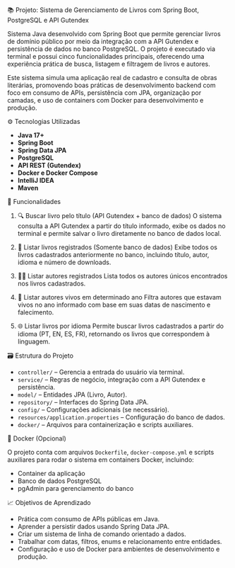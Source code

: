📚 Projeto:  Sistema de Gerenciamento de Livros com Spring Boot, PostgreSQL e API Gutendex

Sistema Java desenvolvido com Spring Boot que permite gerenciar livros de domínio público por meio da integração com a API Gutendex e persistência de dados no banco PostgreSQL. O projeto é executado via terminal e possui cinco funcionalidades principais, oferecendo uma experiência prática de busca, listagem e filtragem de livros e autores.

Este sistema simula uma aplicação real de cadastro e consulta de obras literárias, promovendo boas práticas de desenvolvimento backend com foco em consumo de APIs, persistência com JPA, organização por camadas, e uso de containers com Docker para desenvolvimento e produção.

⚙️ Tecnologias Utilizadas

* **Java 17+**
* **Spring Boot**
* **Spring Data JPA**
* **PostgreSQL**
* **API REST (Gutendex)**
* **Docker e Docker Compose**
* **IntelliJ IDEA**
* **Maven**

🧩 Funcionalidades

1. 🔍 Buscar livro pelo título (API Gutendex + banco de dados)
   O sistema consulta a API Gutendex a partir do título informado, exibe os dados no terminal e permite salvar o livro diretamente no banco de dados local.

2. 📘 Listar livros registrados (Somente banco de dados)
   Exibe todos os livros cadastrados anteriormente no banco, incluindo título, autor, idioma e número de downloads.

3. 🧑‍💼 Listar autores registrados
   Lista todos os autores únicos encontrados nos livros cadastrados.

4. 📆 Listar autores vivos em determinado ano
   Filtra autores que estavam vivos no ano informado com base em suas datas de nascimento e falecimento.

5. 🌐 Listar livros por idioma
   Permite buscar livros cadastrados a partir do idioma (PT, EN, ES, FR), retornando os livros que correspondem à linguagem.


🗃️ Estrutura do Projeto

* `controller/` – Gerencia a entrada do usuário via terminal.
* `service/` – Regras de negócio, integração com a API Gutendex e persistência.
* `model/` – Entidades JPA (Livro, Autor).
* `repository/` – Interfaces do Spring Data JPA.
* `config/` – Configurações adicionais (se necessário).
* `resources/application.properties` – Configuração do banco de dados.
* `docker/` – Arquivos para containerização e scripts auxiliares.


🐳 Docker (Opcional)

O projeto conta com arquivos `Dockerfile`, `docker-compose.yml` e scripts auxiliares para rodar o sistema em containers Docker, incluindo:

* Container da aplicação
* Banco de dados PostgreSQL
* pgAdmin para gerenciamento do banco


📈 Objetivos de Aprendizado

* Prática com consumo de APIs públicas em Java.
* Aprender a persistir dados usando Spring Data JPA.
* Criar um sistema de linha de comando orientado a dados.
* Trabalhar com datas, filtros, enums e relacionamento entre entidades.
* Configuração e uso de Docker para ambientes de desenvolvimento e produção.

